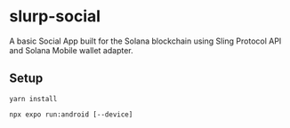 # slurp-social

A basic Social App built for the Solana blockchain using Sling Protocol API and Solana Mobile wallet adapter.

## Setup

`yarn install`

`npx expo run:android [--device]`

